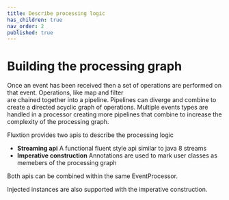 ```yaml
---
title: Describe processing logic
has_children: true
nav_order: 2
published: true
---
```


# Building the processing graph

Once an event has been received then a set of operations are performed on that event. Operations, like map and filter  
are chained together into a pipeline. Pipelines can diverge and combine to create a directed acyclic graph of operations.
Multiple events types are handled in a processor creating more pipelines that combine to increase the complexity of
the processing graph.

Fluxtion provides two apis to describe the processing logic
- **Streaming api** A functional fluent style api similar to java 8 streams
- **Imperative construction** Annotations are used to mark user classes as memebers of the processing graph

Both apis can be combined within the same EventProcessor.

Injected instances are also supported with the imperative construction. 